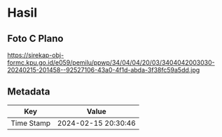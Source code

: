 # Hasil

## Foto C Plano

https://sirekap-obj-formc.kpu.go.id/e059/pemilu/ppwp/34/04/04/20/03/3404042003030-20240215-201458--92527106-43a0-4f1d-abda-3f38fc59a5dd.jpg


## Metadata

| Key        | Value               |
| ---------- | ------------------- |
| Time Stamp | 2024-02-15 20:30:46 |



